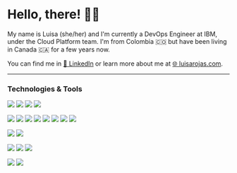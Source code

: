 # Hello, there! 👋🏼

My name is Luisa (she/her) and I'm currently a DevOps Engineer at IBM, under the Cloud Platform team. I'm from Colombia 🇨🇴 but have been living in Canada 🇨🇦 for a few years now.

You can find me in [💼 LinkedIn](https://www.linkedin.com/in/luisacodes/) or learn more about me at [🌐 luisarojas.com](https://www.luisarojas.com/).

---

### Technologies & Tools

<!-- 
https://shields.io/
https://github.com/simple-icons/simple-icons/blob/develop/slugs.md
 -->

![](https://img.shields.io/badge/code-python-informational?style=flat&logo=python&logoColor=white&color=blueviolet)
![](https://img.shields.io/badge/code-java-informational?style=flat&logo=java&logoColor=white&color=blueviolet)
![](https://img.shields.io/badge/code-javascript-informational?style=flat&logo=javascript&logoColor=white&color=blueviolet)
![](https://img.shields.io/badge/code-c++-informational?style=flat&logo=cplusplus&logoColor=white&color=blueviolet)

![](https://img.shields.io/badge/tools-docker-informational?style=flat&logo=docker&logoColor=white&color=important)
![](https://img.shields.io/badge/tools-kubernetes-informational?style=flat&logo=kubernetes&logoColor=white&color=important)
![](https://img.shields.io/badge/tools-helm-informational?style=flat&logo=helm&logoColor=white&color=important)
![](https://img.shields.io/badge/IaC-terraform-informational?style=flat&logo=terraform&logoColor=white&color=important)
![](https://img.shields.io/badge/agile-git-informational?style=flat&logo=git&logoColor=white&color=important)
![](https://img.shields.io/badge/devops-jenkins-informational?style=flat&logo=jenkins&logoColor=white&color=important)
![](https://img.shields.io/badge/web-rest-informational?style=flat&logoColor=white&color=important)
![](https://img.shields.io/badge/web-graphql-informational?style=flat&logo=graphql&logoColor=white&color=important)

![](https://img.shields.io/badge/cloud-ibmcloud-informational?style=flat&logo=ibm&logoColor=white&color=blue)
![](https://img.shields.io/badge/cloud-openshift-informational?style=flat&logo=redhatopenshift&logoColor=white&color=blue)

![](https://img.shields.io/badge/db-relational-informational?style=flat&logo=postgresql&logoColor=white&color=red)
![](https://img.shields.io/badge/db-graph-informational?style=flat&logo=neo4j&logoColor=white&color=red)
![](https://img.shields.io/badge/db-nosql-informational?style=flat&logo=mongodb&logoColor=white&color=red)

![](https://img.shields.io/badge/os-ubuntu-informational?style=flat&logo=ubuntu&logoColor=white&color=yellowgreen)
![](https://img.shields.io/badge/os-macos-informational?style=flat&logo=macos&logoColor=white&color=yellowgreen)




<!-- 

Ideally, I would love to work as a back-end developer; however, I am definitely open to chatting about other types of opportunities.

 -->


<!--
**luisarojas/luisarojas** is a ✨ _special_ ✨ repository because its `README.md` (this file) appears on your GitHub profile.

Here are some ideas to get you started:

- 🔭 I’m currently working on ...
- 🌱 I’m currently learning ...
- 👯 I’m looking to collaborate on ...
- 🤔 I’m looking for help with ...
- 💬 Ask me about ...
- 📫 How to reach me: ...
- 😄 Pronouns: ...
- ⚡ Fun fact: ...
-->
